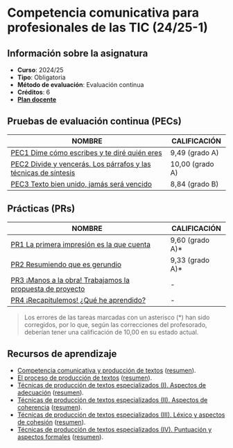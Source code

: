 # Competencia comunicativa para profesionales de las TIC (24/25-1)

## Información sobre la asignatura

- **Curso**: 2024/25
- **Tipo**: Obligatoria
- **Método de evaluación**: Evaluación continua
- **Créditos**: 6
- [**Plan docente**](https://cv.uoc.edu/tren/trenacc/web/GAT_EXP.PLANDOCENTE?any_academico=20241&cod_asignatura=75.563&idioma=CAS&pagina=PD_PREV_PORTAL)

## Pruebas de evaluación continua (PECs)

| NOMBRE                                                                  | CALIFICACIÓN    |
|-------------------------------------------------------------------------|-----------------|
| [PEC1 Dime cómo escribes y te diré quién eres](PEC1)                    | 9,49 (grado A) |
| [PEC2 Divide y vencerás. Los párrafos y las técnicas de síntesis](PEC2) | 10,00 (grado A) |
| [PEC3 Texto bien unido, jamás será vencido](PEC3)                       | 8,84  (grado B) |

## Prácticas (PRs)

| NOMBRE                                                           | CALIFICACIÓN    |
|------------------------------------------------------------------|-----------------|
| [PR1 La primera impresión es la que cuenta](PR1)                 | 9,60 (grado A)* |
| [PR2 Resumiendo que es gerundio](PR2)                            | 9,33 (grado A)* |
| [PR3 ¡Manos a la obra! Trabajamos la propuesta de proyecto](PR3) | -               |
| [PR4 ¡Recapitulemos! ¿Qué he aprendido?](PR4)                    | -               |

>Los errores de las tareas marcadas con un asterisco (*) han sido corregidos, por lo que, según las correcciones del profesorado, deberían tener una calificación de 10,00 en su estado actual.

## Recursos de aprendizaje

- [Competencia comunicativa y producción de textos](https://materials.campus.uoc.edu/daisy/Materials/PID_00274805/pdf/PID_00274805.pdf) ([resumen](./Recursos/Competencia%20comunicativa%20y%20producción%20de%20textos%20(resumen).md)).
- [El proceso de producción de textos](https://materials.campus.uoc.edu/daisy/Materials/PID_00279144/pdf/PID_00279144.pdf) ([resumen]()).
- [Técnicas de producción de textos especializados (I). Aspectos de adecuación](https://materials.campus.uoc.edu/daisy/Materials/PID_00274803/pdf/PID_00274803.pdf) ([resumen](./Recursos/(I)%20Aspectos%20de%20adecuación%20(resumen).md)).
- [Técnicas de producción de textos especializados (II). Aspectos de coherencia](https://materials.campus.uoc.edu/daisy/Materials/PID_00274801/pdf/PID_00274801.pdf) ([resumen](./Recursos/(II)%20Aspectos%20de%20coherencia%20(resumen).md)).
- [Técnicas de producción de textos especializados (III). Léxico y aspectos de cohesión](https://materials.campus.uoc.edu/daisy/Materials/PID_00274804/pdf/PID_00274804.pdf) ([resumen](./Recursos/(III)%20Léxico%20y%20aspectos%20de%20cohesión%20(resumen).md)).
- [Técnicas de producción de textos especializados (IV). Puntuación y aspectos formales](https://materials.campus.uoc.edu/daisy/Materials/PID_00274802/pdf/PID_00274802.pdf) ([resumen](./Recursos/(IV)%20Puntuación%20y%20aspectos%20formales%20(resumen).md)).